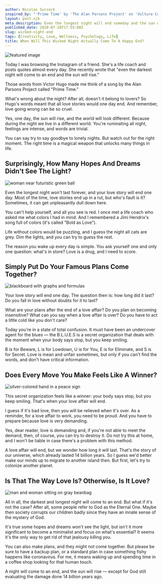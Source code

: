```yaml
---
author: Nicolas Sursock
inspired_by: "'Prime Time' by 'The Alan Parsons Project' on 'Vulture Culture'"
layout: post.njk
meta_description: Even the longest night will end someday and the sun will rise. Except maybe for God who is deemed to be Eternal. Anyway, was this quote about a love story?
published_date: 2020-07-28T17:55:00Z
slug: wicked-night-end
tags: [Creativity, Love, Wellness, Psychology, Life]
title: When Will This Wicked Night Actually Come To A Happy End?
---
```


![featured image](https://images.unsplash.com/photo-1479267658415-ff274a213280?ixlib=rb-1.2.1&ixid=MnwxMjA3fDB8MHxwaG90by1wYWdlfHx8fGVufDB8fHx8&auto=format&fit=crop)

Today I was browsing the Instagram of a friend. She's a life coach and posts quotes almost every day. She recently wrote that "even the darkest night will come to an end and the sun will rise."

Those words from Victor Hugo made me think of a song by the Alan Parsons Project called "Prime Time."

What's wrong about the night? After all, doesn't it belong to lovers? So Hugo's words meant that all love stories would one day end. And remember, love going wrong can be so cruel.

Yes, one day, the sun will rise, and the world will look different. Because during the night we live in a different world. You're ruminating all night, feelings are intense, and words are trivial.

You can say try to say goodbye to lonely nights. But watch out for the right moment. The right time is a magical weapon that unlocks many things in life.

## Surprisingly, How Many Hopes And Dreams Didn't See The Light?

![woman near futuristic green ball](https://images.unsplash.com/photo-1643305817399-2e622f604204?ixlib=rb-1.2.1&ixid=MnwxMjA3fDB8MHxwaG90by1wYWdlfHx8fGVufDB8fHx8&auto=format&fit=crop&q=80&w=800&h=600)

Even the longest night won't last forever, and your love story will end one day. Most of the time, love stories end up in a rut, but who's fault is it? Sometimes, it can get unpleasantly dull down here.

You can't help yourself, and all you see is red. I once met a life coach who asked me what colors I had in mind. And I remembered a Jimi Hendrix's song full of colors (it's called "Bold as Love").

Life without colors would be puzzling, and I guess the night all cats are grey. Dim the lights, and you can try to guess the rest.

The reason you wake up every day is simple. You ask yourself one and only one question: what's in store? Love is a drug, and I need to score.

## Simply Put Do Your Famous Plans Come Together?

![blackboard with graphs and formulas](https://images.unsplash.com/photo-1635070041078-e363dbe005cb?ixlib=rb-1.2.1&ixid=MnwxMjA3fDB8MHxwaG90by1wYWdlfHx8fGVufDB8fHx8&auto=format&fit=crop&q=80&w=800&h=600)

Your love story will end one day. The question then is: how long did it last? Do you fall in love without doubts for it to last?

What are your plans after the end of a love affair? Do you plan on becoming insensitive? What can you say when a love affair is over? Do you have to act a little cold like you don't care?

Today you're in a state of total confusion. It must have been an undercover agent for the blues — the B.L.U.E.S is a secret organization that deals with the moment when your body says stop, but you keep smiling.

B is for Beware, L is for Lowdown, U is for You, E is for Eliminate, and S is for Secret. Love is mean and unfair sometimes, but only if you can't find the words, and don't have critical information.

## Does Every Move You Make Feels Like A Winner?

![silver-colored hand in a peace sign](https://images.unsplash.com/photo-1572467551143-a57f5de1f861?ixlib=rb-1.2.1&ixid=MnwxMjA3fDB8MHxwaG90by1wYWdlfHx8fGVufDB8fHx8&auto=format&fit=crop&q=80&w=800&h=600)

This secret organization feels like a winner: your body says stop, but you keep smiling. That's when your love affair will end.

I guess if it's bad love, then you will be relieved when it's over. As a reminder, for a love affair to work, you need to be proud. And you have to prepare because love is very demanding.

Yes, dear reader, love is demanding and, if you're not able to meet the demand, then, of course, you can try to destroy it. Do not try this at home, and I won't be liable in case there's a problem with this method.

A love affair will end, but we wonder how long it will last. That's the story of our universe, which already lasted 14 billion years. So I guess we'd better make our minds up to migrate to another island then. But first, let's try to colonize another planet.

## Is That The Way Love Is? Otherwise, Is It Love?

![man and woman sitting on gray beanbag](https://images.unsplash.com/photo-1488116438332-30c57aca5d9d?ixlib=rb-1.2.1&ixid=MnwxMjA3fDB8MHxwaG90by1wYWdlfHx8fGVufDB8fHx8&auto=format&fit=crop&q=80&w=800&h=600)

All in all, the darkest and longest night will come to an end. But what if it's not the case? After all, some people refer to God as the Eternal One. Maybe then society corrupts our children badly since they have an innate sense of the mystery of God.

It's true some hopes and dreams won't see the light, but isn't it more significant to become a minimalist and focus on what's essential? It seems it's the only way to get rid of that jealousy killing you.

You can also make plans, and they might not come together. But please be sure to have a backup plan, or a standard plan in case something fishy happens like coronavirus. For me, it means waking up and spending time in a coffee shop looking for that human touch.

A night will come to an end, and the sun will rise — except for God still evaluating the damage done 14 billion years ago. 